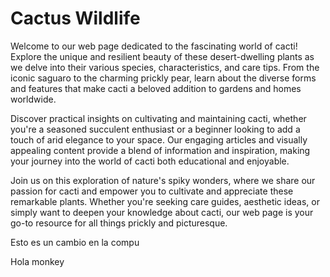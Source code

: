 # Cactus Wildlife

Welcome to our web page dedicated to the fascinating world of cacti! Explore the unique and resilient beauty of these desert-dwelling plants as we delve into their various species, characteristics, and care tips. From the iconic saguaro to the charming prickly pear, learn about the diverse forms and features that make cacti a beloved addition to gardens and homes worldwide.

Discover practical insights on cultivating and maintaining cacti, whether you're a seasoned succulent enthusiast or a beginner looking to add a touch of arid elegance to your space. Our engaging articles and visually appealing content provide a blend of information and inspiration, making your journey into the world of cacti both educational and enjoyable.

Join us on this exploration of nature's spiky wonders, where we share our passion for cacti and empower you to cultivate and appreciate these remarkable plants. Whether you're seeking care guides, aesthetic ideas, or simply want to deepen your knowledge about cacti, our web page is your go-to resource for all things prickly and picturesque.

Esto es un cambio en la compu

Hola monkey
